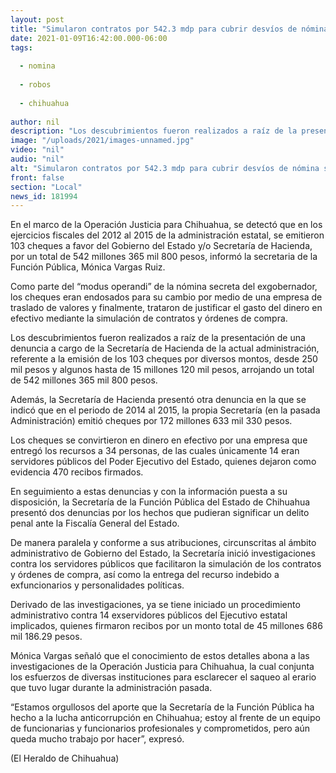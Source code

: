 ```yaml
---
layout: post
title: "Simularon contratos por 542.3 mdp para cubrir desvíos de nómina secreta"
date: 2021-01-09T16:42:00.000-06:00
tags:
  
  - nomina
  
  - robos
  
  - chihuahua
  
author: nil
description: "Los descubrimientos fueron realizados a raíz de la presentación de una denuncia a cargo de la Secretaría de Hacienda de la actual administración"
image: "/uploads/2021/images-unnamed.jpg"
video: "nil"
audio: "nil"
alt: "Simularon contratos por 542.3 mdp para cubrir desvíos de nómina secreta"
front: false
section: "Local"
news_id: 181994
---
```


En el marco de la Operación Justicia para Chihuahua, se detectó que en los ejercicios fiscales del 2012 al 2015 de la administración estatal, se emitieron 103 cheques a favor del Gobierno del Estado y/o Secretaría de Hacienda, por un total de 542 millones 365 mil 800 pesos, informó la secretaria de la Función Pública, Mónica Vargas Ruiz.

Como parte del “modus operandi” de la nómina secreta del exgobernador, los cheques eran endosados para su cambio por medio de una empresa de traslado de valores y finalmente, trataron de justificar el gasto del dinero en efectivo mediante la simulación de contratos y órdenes de compra.

Los descubrimientos fueron realizados a raíz de la presentación de una denuncia a cargo de la Secretaría de Hacienda de la actual administración, referente a la emisión de los 103 cheques por diversos montos, desde 250 mil pesos y algunos hasta de 15 millones 120 mil pesos, arrojando un total de 542 millones 365 mil 800 pesos.

Además, la Secretaría de Hacienda presentó otra denuncia en la que se indicó que en el periodo de 2014 al 2015, la propia Secretaría (en la pasada Administración) emitió cheques por 172 millones 633 mil 330 pesos.

Los cheques se convirtieron en dinero en efectivo por una empresa que entregó los recursos a 34 personas, de las cuales únicamente 14 eran servidores públicos del Poder Ejecutivo del Estado, quienes dejaron como evidencia 470 recibos firmados.

En seguimiento a estas denuncias y con la información puesta a su disposición, la Secretaría de la Función Pública del Estado de Chihuahua presentó dos denuncias por los hechos que pudieran significar un delito penal ante la Fiscalía General del Estado.

De manera paralela y conforme a sus atribuciones, circunscritas al ámbito administrativo de Gobierno del Estado, la Secretaría inició investigaciones contra los servidores públicos que facilitaron la simulación de los contratos y órdenes de compra, así como la entrega del recurso indebido a exfuncionarios y personalidades políticas.

Derivado de las investigaciones, ya se tiene iniciado un procedimiento administrativo contra 14 exservidores públicos del Ejecutivo estatal implicados, quienes firmaron recibos por un monto total de 45 millones 686 mil 186.29 pesos.

Mónica Vargas señaló que el conocimiento de estos detalles abona a las investigaciones de la Operación Justicia para Chihuahua, la cual conjunta los esfuerzos de diversas instituciones para esclarecer el saqueo al erario que tuvo lugar durante la administración pasada.

“Estamos orgullosos del aporte que la Secretaría de la Función Pública ha hecho a la lucha anticorrupción en Chihuahua; estoy al frente de un equipo de funcionarias y funcionarios profesionales y comprometidos, pero aún queda mucho trabajo por hacer”, expresó.

(El Heraldo de Chihuahua)